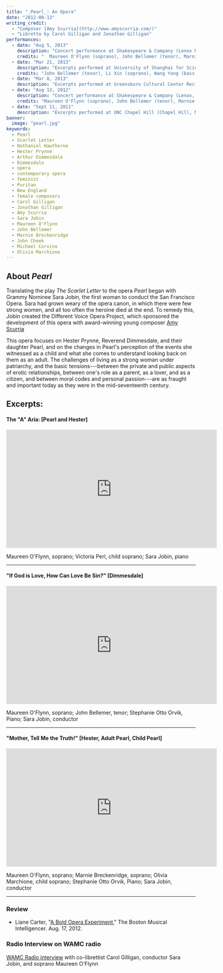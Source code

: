 ```yaml
---
title: "_Pearl_: An Opera"
date: "2012-08-13"
writing_credit:
  - "Composer [Amy Scurria](http://www.amyscurria.com/)"
  - "Libretto by Carol Gilligan and Jonathan Gilligan"
performances:
  - date: "Aug 5, 2013"
    description: "Concert performance at Shakespeare & Company (Lenox MA)"
    credits: "  Maureen O'Flynn (soprano), John Bellemer (tenor), Marnie Breckenridge (soprano), John Cheek (bass-baritone), Michael Corvino (bass), Olivia Marchione (child soprano), Stephanie Otto Orvik (piano), Sara Jobin (conductor and producer)"
  - date: "Mar 21, 2013"
    description: "Excerpts performed at University of Shanghai for Science and Technology"
    credits: "John Bellemer (tenor), Li Xin (soprano), Wang Yang (bass-baritone), Lin Shu (soprano), Charmaine (child soprano)"
  - date: "Mar 8, 2013"
    description: "Excerpts performed at Greensboro Cultural Center Recital Hall (Greensboro, NC)"
  - date: "Aug 13, 2012"
    description: "Concert performance at Shakespeare & Company (Lenox, MA)"
    credits: "Maureen O'Flynn (soprano), John Bellemer (tenor), Marnie Breckenridge (soprano), John Cheek (bass-baritone), Olivia Marchione (child soprano), John Demler (baritone), Jack Brown (baritone), Sara Jobin (piano, conductor, producer)"
  - date: "Sept 11, 2011"
    description: "Excerpts performed at UNC Chapel Hill (Chapel Hill, NC)"
banner:
  image: "pearl.jpg"
keywords:
  - Pearl
  - Scarlet Letter
  - Nathaniel Hawthorne
  - Hester Prynne
  - Arthur Dimmesdale
  - Dimmesdale
  - opera
  - contemporary opera
  - feminist
  - Puritan
  - New England
  - female composers
  - Carol Gilligan
  - Jonathan Gilligan
  - Amy Scurria
  - Sara Jobin
  - Maureen O'Flynn
  - John Bellemer
  - Marnie Breckenridge
  - John Cheek
  - Michael Corvino
  - Olivia Marchione
---
```


## About _Pearl_

Translating the play _The Scarlet Letter_ to the opera _Pearl_ began with 
Grammy Nominee Sara Jobin, the first woman to conduct 
the San Francisco Opera. Sara had grown weary of the opera canon, in which 
there were few strong women, and all too often the heroine died at the end.
To remedy this, Jobin created the Different Voice Opera Project, which sponsored
the development of this opera with award-winning young composer
[Amy Scurria](https://www.amyscurria.com/)

This opera focuses on Hester Prynne, Reverend Dimmesdale, and their daughter 
Pearl, and on the changes in 
Pearl's perception of the events she witnessed as a child and what she comes 
to understand looking back on them as an adult. The challenges of living as a
strong woman under patriarchy, and the basic tensions---between 
the private and public aspects of erotic relationships, between one's role as a 
parent, as a lover, and as a citizen, and between moral codes and personal 
passion---are as fraught and important today as they were in the 
mid-seventeenth century.

## Excerpts:


#### **The "A" Aria:** [Pearl and Hester]

<iframe width="560" height="315" src="https://www.youtube.com/embed/7P1uA0BBJHA" frameborder="0" allow="encrypted-media" allowfullscreen></iframe>

  Maureen O'Flynn, soprano; Victoria Perl, child soprano; Sara Jobin, piano

---

#### **"If God is Love, How Can Love Be Sin?"** [Dimmesdale]

<iframe width="560" height="315" src="https://www.youtube.com/embed/-1KCzONHk14" frameborder="0" allow="encrypted-media" allowfullscreen></iframe>

Maureen O'Flynn, soprano; John Bellemer, tenor; Stephanie Otto Orvik, Piano; Sara Jobin, conductor

---

#### **"Mother, Tell Me the Truth!"** [Hester, Adult Pearl, Child Pearl]

<iframe width="560" height="315" src="https://www.youtube.com/embed/VfCHhaVh6Jo" frameborder="0" allow="encrypted-media" allowfullscreen></iframe>

Maureen O'Flynn, soprano; Marnie Breckenridge, soprano; Olivia Marchione, child soprano; Stephanie Otto Orvik, Piano; Sara Jobin, conductor

---

<!--

#### **"If God is Love, How Can Love Be Sin?"** [Dimmesdale]

<iframe width="560" height="315" src="https://www.youtube.com/embed/cCD0FO8n0m0" frameborder="0" allow="encrypted-media" allowfullscreen></iframe>

Maureen O'Flynn, soprano; John Bellemer, tenor; Sara Jobin, piano/conductor

---

#### **"How Can Sin Be Love?"** [Wilson]

<iframe width="560" height="315" src="https://www.youtube.com/embed/qZ2fZUhd3KM" frameborder="0" allow="encrypted-media" allowfullscreen></iframe>

John Cheek, bass; Stephanie Otto Orvik, piano, Sara Jobin, conductor

---

#### **"O Reverend Wilson"** [Dimmesdale]

<iframe width="560" height="315" src="https://www.youtube.com/embed/8wDApiWU-os" frameborder="0" allow="encrypted-media" allowfullscreen></iframe>

  John Bellemer, tenor; Stephanie Otto Orvik, piano, Sara Jobin, conductor

---

#### **"I Will Lead You Home"** [Chillingworth]

<iframe width="560" height="315" src="https://www.youtube.com/embed/yT3P5gMYQas" frameborder="0" allow="encrypted-media" allowfullscreen></iframe>

  Michael Corvino, baritone, Stephanie Otto Orvik, piano, Sara Jobin, conductor

---

#### **"I Press My Pen..."** [Hester/Pearl]

<iframe width="560" height="315" src="https://www.youtube.com/embed/ZMjYBYIV5dY" frameborder="0" allow="encrypted-media" allowfullscreen></iframe>

Marnie Breckenridge, soprano (Adult Pearl); Maureen O'Flynn, soprano (Hester), 
Stephanie Otto Orvik, piano; Sara Jobin, conductor 

---
-->

### Review

* Liane Carter, "[A Bold Opera Experiment](http://www.classical-scene.com/2012/08/17/opera-experiment/)," The Boston Musical Intelligencer. Aug. 17, 2012.

### Radio Interview on WAMC radio

[WAMC Radio interview](https://www.wamc.org/arts-culture/2013-07-31/pearl-an-opera-in-development-benefit-performance-shakespeare-and-company)
with co-librettist Carol Gilligan, conductor Sara Jobin, and soprano Maureen O'Flynn
